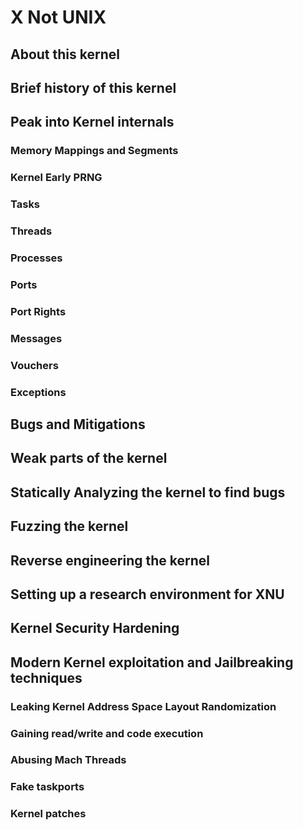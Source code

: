# X Not UNIX

## About this kernel

## Brief history of this kernel

## Peak into Kernel internals

### Memory Mappings and Segments

### Kernel Early PRNG

### Tasks

### Threads

### Processes

### Ports

### Port Rights

### Messages

### Vouchers

### Exceptions

## Bugs and Mitigations

## Weak parts of the kernel

## Statically Analyzing the kernel to find bugs

## Fuzzing the kernel

## Reverse engineering the kernel

## Setting up a research environment for XNU

## Kernel Security Hardening

## Modern Kernel exploitation and Jailbreaking techniques

### Leaking Kernel Address Space Layout Randomization

### Gaining read/write and code execution

### Abusing Mach Threads

### Fake taskports

### Kernel patches
